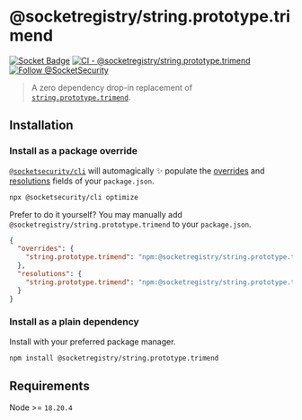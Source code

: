 # @socketregistry/string.prototype.trimend

[![Socket Badge](https://socket.dev/api/badge/npm/package/@socketregistry/string.prototype.trimend)](https://socket.dev/npm/package/@socketregistry/string.prototype.trimend)
[![CI - @socketregistry/string.prototype.trimend](https://github.com/SocketDev/socket-registry-js/actions/workflows/test.yml/badge.svg)](https://github.com/SocketDev/socket-registry-js/actions/workflows/test.yml)
[![Follow @SocketSecurity](https://img.shields.io/twitter/follow/SocketSecurity?style=social)](https://twitter.com/SocketSecurity)

> A zero dependency drop-in replacement of
> [`string.prototype.trimend`](https://www.npmjs.com/package/string.prototype.trimend).

## Installation

### Install as a package override

[`@socketsecurity/cli`](https://www.npmjs.com/package/@socketsecurity/cli) will
automagically :sparkles: populate the
[overrides](https://docs.npmjs.com/cli/v9/configuring-npm/package-json#overrides)
and [resolutions](https://yarnpkg.com/configuration/manifest#resolutions) fields
of your `package.json`.

```sh
npx @socketsecurity/cli optimize
```

Prefer to do it yourself? You may manually add
`@socketregistry/string.prototype.trimend` to your `package.json`.

```json
{
  "overrides": {
    "string.prototype.trimend": "npm:@socketregistry/string.prototype.trimend@^1"
  },
  "resolutions": {
    "string.prototype.trimend": "npm:@socketregistry/string.prototype.trimend@^1"
  }
}
```

### Install as a plain dependency

Install with your preferred package manager.

```sh
npm install @socketregistry/string.prototype.trimend
```

## Requirements

Node >= `18.20.4`
